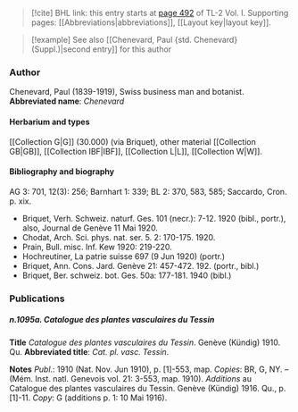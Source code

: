 > [!cite] BHL link: this entry starts at [page 492](https://www.biodiversitylibrary.org/page/33120623) of TL-2 Vol. I.
> Supporting pages: [[Abbreviations|abbreviations]], [[Layout key|layout key]].

> [!example] See also [[Chenevard, Paul {std. Chenevard} (Suppl.)|second entry]] for this author

### Author

Chenevard, Paul (1839-1919), Swiss business man and botanist. 
**Abbreviated name**: *Chenevard*

#### Herbarium and types

[[Collection G|G]] (30.000) (via Briquet), other material [[Collection GB|GB]], [[Collection IBF|IBF]], [[Collection L|L]], [[Collection W|W]].

#### Bibliography and biography

AG 3: 701, 12(3): 256; Barnhart 1: 339; BL 2: 370, 583, 585; Saccardo, Cron. p. xix.
- Briquet, Verh. Schweiz. naturf. Ges. 101 (necr.): 7-12. 1920 (bibl., portr.), also, Journal de Genève 11 Mai 1920.
- Chodat, Arch. Sci. phys. nat. ser. 5. 2: 170-175. 1920.
- Prain, Bull. misc. Inf. Kew 1920: 219-220.
- Hochreutiner, La patrie suisse 697 (9 Jun 1920) (portr.)
- Briquet, Ann. Cons. Jard. Genève 21: 457-472. 192. (portr., bibl.)
- Briquet, Ber. schweiz. bot. Ges. 50a: 177-181. 1940 (bibl.)

### Publications

##### n.1095a. Catalogue des plantes vasculaires du Tessin

**Title**
*Catalogue des plantes vasculaires du Tessin*. Genève (Kündig) 1910. Qu.
**Abbreviated title**: *Cat. pl. vasc. Tessin*.

**Notes**
*Publ*.: 1910 (Nat. Nov. Jun 1910), p. \[1\]-553, map. *Copies*: BR, G, NY. – (Mém. Inst. natl. Genevois vol. 21: 3-553, map. 1910).
*Additions* au Catalogue des plantes vasculaires du Tessin. Genève (Kündig) 1916. Qu., p. \[1\]-11. *Copy*: G (additions p. 1: 10 Mai 1916).


